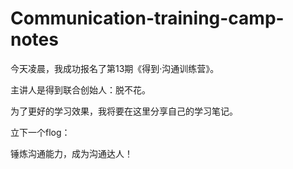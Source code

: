 # Communication-training-camp-notes

今天凌晨，我成功报名了第13期《得到·沟通训练营》。

主讲人是得到联合创始人：脱不花。

为了更好的学习效果，我将要在这里分享自己的学习笔记。

立下一个flog：

锤炼沟通能力，成为沟通达人！
